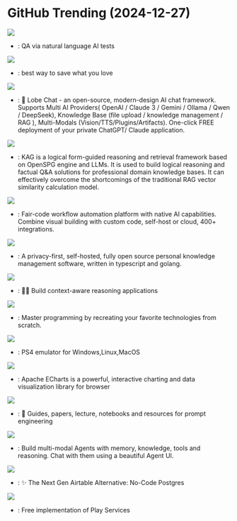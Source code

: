 # GitHub Trending (2024-12-27)

![](https://img.shields.io/badge/TypeScript-New%20960-green?style=flat-square&logo=appveyor)
- [](https://github.comundefined): QA via natural language AI tests

![](https://img.shields.io/badge/Svelte-New%20566-green?style=flat-square&logo=appveyor)
- [](https://github.comundefined): best way to save what you love

![](https://img.shields.io/badge/TypeScript-New%20255-green?style=flat-square&logo=appveyor)
- [](https://github.comundefined): 🤯 Lobe Chat - an open-source, modern-design AI chat framework. Supports Multi AI Providers( OpenAI / Claude 3 / Gemini / Ollama / Qwen / DeepSeek), Knowledge Base (file upload / knowledge management / RAG ), Multi-Modals (Vision/TTS/Plugins/Artifacts). One-click FREE deployment of your private ChatGPT/ Claude application.

![](https://img.shields.io/badge/Python-New%20227-green?style=flat-square&logo=appveyor)
- [](https://github.comundefined): KAG is a logical form-guided reasoning and retrieval framework based on OpenSPG engine and LLMs. It is used to build logical reasoning and factual Q&A solutions for professional domain knowledge bases. It can effectively overcome the shortcomings of the traditional RAG vector similarity calculation model.

![](https://img.shields.io/badge/TypeScript-New%20154-green?style=flat-square&logo=appveyor)
- [](https://github.comundefined): Fair-code workflow automation platform with native AI capabilities. Combine visual building with custom code, self-host or cloud, 400+ integrations.

![](https://img.shields.io/badge/TypeScript-New%20487-green?style=flat-square&logo=appveyor)
- [](https://github.comundefined): A privacy-first, self-hosted, fully open source personal knowledge management software, written in typescript and golang.

![](https://img.shields.io/badge/Jupyter%20Notebook-New%20159-green?style=flat-square&logo=appveyor)
- [](https://github.comundefined): 🦜🔗 Build context-aware reasoning applications

![](https://img.shields.io/badge/Markdown-New%20171-green?style=flat-square&logo=appveyor)
- [](https://github.comundefined): Master programming by recreating your favorite technologies from scratch.

![](https://img.shields.io/badge/C%2B%2B-New%20122-green?style=flat-square&logo=appveyor)
- [](https://github.comundefined): PS4 emulator for Windows,Linux,MacOS

![](https://img.shields.io/badge/TypeScript-New%20184-green?style=flat-square&logo=appveyor)
- [](https://github.comundefined): Apache ECharts is a powerful, interactive charting and data visualization library for browser

![](https://img.shields.io/badge/MDX-New%2044-green?style=flat-square&logo=appveyor)
- [](https://github.comundefined): 🐙 Guides, papers, lecture, notebooks and resources for prompt engineering

![](https://img.shields.io/badge/Python-New%2026-green?style=flat-square&logo=appveyor)
- [](https://github.comundefined): Build multi-modal Agents with memory, knowledge, tools and reasoning. Chat with them using a beautiful Agent UI.

![](https://img.shields.io/badge/TypeScript-New%2032-green?style=flat-square&logo=appveyor)
- [](https://github.comundefined): ✨ The Next Gen Airtable Alternative: No-Code Postgres

![](https://img.shields.io/badge/Java-New%2037-green?style=flat-square&logo=appveyor)
- [](https://github.comundefined): Free implementation of Play Services

